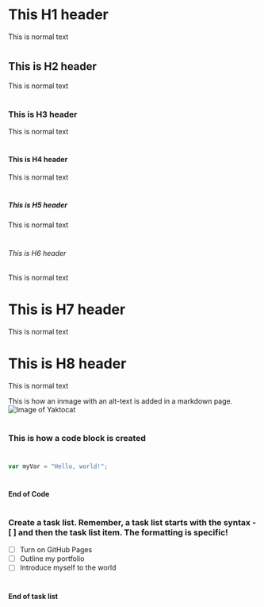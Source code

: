 # <h1> This H1 header 
This is normal text
# <h2> This is H2 header
This is normal text
# <h3> This is H3 header
This is normal text
# <h4> This is H4 header
This is normal text
# <h5> This is H5 header
This is normal text
# <h6> This is H6 header
This is normal text
# <h7> This is H7 header
This is normal text
# <h8> This is H8 header
This is normal text

This is how an inmage with an alt-text is added in a markdown page.
![Image of Yaktocat](https://octodex.github.com/images/yaktocat.png)

# <h3> This is how a code block is created </h3>
#
``` javascript
var myVar = "Hello, world!";
```
# <h4>End  of Code
# <h3>Create a task list. Remember, a task list starts with the syntax - [ ] and then the task list item. The formatting is specific!</h3>
- [ ] Turn on GitHub Pages
- [ ] Outline my portfolio
- [ ] Introduce myself to the world
# <h4> End of task list

